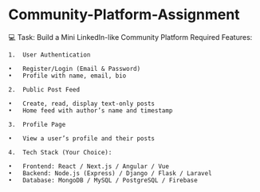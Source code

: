 # Community-Platform-Assignment
💻 Task: Build a Mini LinkedIn-like Community Platform
Required Features:
	
 	1.	User Authentication

	•	Register/Login (Email & Password)
	•	Profile with name, email, bio

	2.	Public Post Feed

	•	Create, read, display text-only posts
	•	Home feed with author’s name and timestamp

	3.	Profile Page

	•	View a user’s profile and their posts

	4.	Tech Stack (Your Choice):

	•	Frontend: React / Next.js / Angular / Vue
	•	Backend: Node.js (Express) / Django / Flask / Laravel
	•	Database: MongoDB / MySQL / PostgreSQL / Firebase
